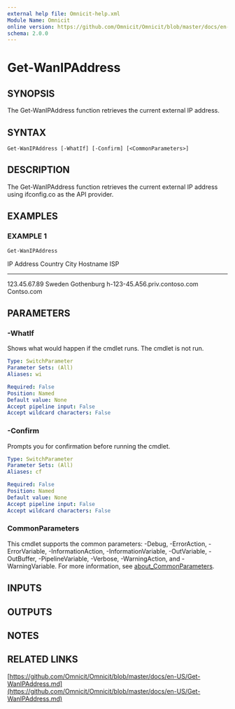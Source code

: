 ```yaml
---
external help file: Omnicit-help.xml
Module Name: Omnicit
online version: https://github.com/Omnicit/Omnicit/blob/master/docs/en-US/Get-WanIPAddress.md
schema: 2.0.0
---
```


# Get-WanIPAddress

## SYNOPSIS
The Get-WanIPAddress function retrieves the current external IP address.

## SYNTAX

```
Get-WanIPAddress [-WhatIf] [-Confirm] [<CommonParameters>]
```

## DESCRIPTION
The Get-WanIPAddress function retrieves the current external IP address using ifconfig.co as the API provider.

## EXAMPLES

### EXAMPLE 1
```
Get-WanIPAddress
```

IP Address   Country City        Hostname                       ISP
----------   ------- ----        --------                       ---
123.45.67.89 Sweden  Gothenburg  h-123-45.A56.priv.contoso.com  Contso.com

## PARAMETERS

### -WhatIf
Shows what would happen if the cmdlet runs.
The cmdlet is not run.

```yaml
Type: SwitchParameter
Parameter Sets: (All)
Aliases: wi

Required: False
Position: Named
Default value: None
Accept pipeline input: False
Accept wildcard characters: False
```

### -Confirm
Prompts you for confirmation before running the cmdlet.

```yaml
Type: SwitchParameter
Parameter Sets: (All)
Aliases: cf

Required: False
Position: Named
Default value: None
Accept pipeline input: False
Accept wildcard characters: False
```

### CommonParameters
This cmdlet supports the common parameters: -Debug, -ErrorAction, -ErrorVariable, -InformationAction, -InformationVariable, -OutVariable, -OutBuffer, -PipelineVariable, -Verbose, -WarningAction, and -WarningVariable. For more information, see [about_CommonParameters](http://go.microsoft.com/fwlink/?LinkID=113216).

## INPUTS

## OUTPUTS

## NOTES

## RELATED LINKS

[https://github.com/Omnicit/Omnicit/blob/master/docs/en-US/Get-WanIPAddress.md](https://github.com/Omnicit/Omnicit/blob/master/docs/en-US/Get-WanIPAddress.md)

